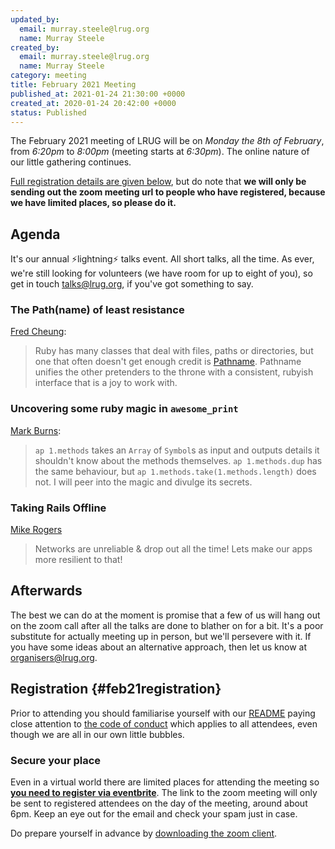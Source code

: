 ```yaml
---
updated_by:
  email: murray.steele@lrug.org
  name: Murray Steele
created_by:
  email: murray.steele@lrug.org
  name: Murray Steele
category: meeting
title: February 2021 Meeting
published_at: 2021-01-24 21:30:00 +0000
created_at: 2020-01-24 20:42:00 +0000
status: Published
---
```


The February 2021 meeting of LRUG will be on *Monday the 8th of February*,
from _6:20pm_ to _8:00pm_ (meeting starts at _6:30pm_).  The online nature
of our little gathering continues.

[Full registration details are given below](#feb21registration), but do
note that **we will only be sending out the zoom meeting url to people who
have registered, because we have limited places, so please do it.**

## Agenda

It's our annual ⚡️lightning⚡️ talks event.  All short talks, all the
time.  As ever, we're still looking for volunteers (we have room for up to
eight of you), so get in touch [talks@lrug.org](mailto:talks@lrug.org), if
you've got something to say.

### The Path(name) of least resistance

[Fred Cheung](https://twitter.com/fglc2):

> Ruby has many classes that deal with files, paths or directories, but
> one that often doesn't get enough credit is
> [Pathname](https://github.com/ruby/pathname). Pathname unifies the other
> pretenders to the throne with a consistent, rubyish interface that is a
> joy to work with.

### Uncovering some ruby magic in `awesome_print`

[Mark Burns](https://github.com/markburns):

> `ap 1.methods` takes an `Array` of `Symbol`s as input and outputs
> details it shouldn't know about the methods themselves. `ap
> 1.methods.dup` has the same behaviour, but `ap
> 1.methods.take(1.methods.length)` does not. I will peer into the magic
> and divulge its secrets.

### Taking Rails Offline

[Mike Rogers](https://twitter.com/mikerogers0)

> Networks are unreliable & drop out all the time! Lets make our apps more
> resilient to that!

## Afterwards

The best we can do at the moment is promise that a few of us will hang out
on the zoom call after all the talks are done to blather on for a bit.
It's a poor substitute for actually meeting up in person, but we'll
persevere with it.  If you have some ideas about an alternative approach,
then let us know at [organisers@lrug.org](mailto:organisers@lrug.org).

## Registration {#feb21registration}

Prior to attending you should familiarise yourself with our
[README](http://readme.lrug.org/) paying close attention to [the code of
conduct](http://readme.lrug.org/#code-of-conduct) which applies to all
attendees, even though we are all in our own little bubbles.

### Secure your place

Even in a virtual world there are limited places for attending the
meeting so **[you need to register via eventbrite][feb2021-eventbrite]**.
The link to the zoom meeting will only be sent to registered attendees on
the day of the meeting, around about 6pm. Keep an eye out for the email
and check your spam just in case.

Do prepare yourself in advance by [downloading the zoom
client](https://zoom.us/support/download).

[feb2021-eventbrite]: https://www.eventbrite.com/e/lrug-february-2021-tickets-138172929953
